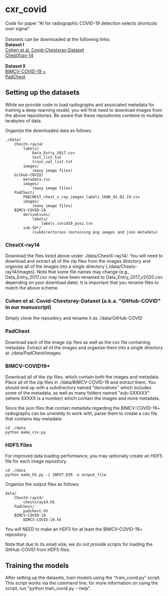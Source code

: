 # cxr_covid
Code for paper "AI for radiographic COVID-19 detection selects shortcuts over signal"<br/>
<br/>
Datasets can be downloaded at the following links:<br/>
**Dataset I**<br/>
[Cohen et al. Covid-Chestxray-Dataset](https://github.com/ieee8023/covid-chestxray-dataset)<br/>
[ChestXray-14](https://nihcc.app.box.com/v/ChestXray-NIHCC)<br/>
<br/>
**Dataset II**<br/>
[BIMCV-COVID-19 +](https://bimcv.cipf.es/bimcv-projects/bimcv-covid19/)<br/>
[PadChest](https://bimcv.cipf.es/bimcv-projects/padchest/)<br/>

## Setting up the datasets
While we provide code to load radiographs and associated metadata for training a deep-learning model, you will first need to download images from the above repositories. Be aware that these repositories combine to multiple terabytes of data. 

Organize the downloaded data as follows:

    ./data/
        ChestX-ray14/
            labels/
                Data_Entry_2017.csv
                test_list.txt
                train_val_list.txt
            images/
                (many image files)
        GitHub-COVID/
            metadata.csv
            images/
                (many image files)
        PadChest/
            PADCHEST_chest_x_ray_images_labels_160K_01.02.19.csv
            images/
                (many image files)
        BIMCV-COVID-19
            derivatives/
                labels/
                    labels_covid19_posi.tsv
            sub-S0*/
                (subdirectories containing png images and json metadata)

### ChestX-ray14
Download the files listed above under ./data/ChestX-ray14/. You will need to download and extract all of the zip files from the images directory and organize all of the images into a single directory (./data/Chestx-ray14/images). Note that some file names may change (e.g., Data_Entry_2017.csv may have been renamed to Data_Entry_2017_v2020.csv depending on your download date). It is important that you rename files to match the above scheme.

### Cohen et al. Covid-Chestxray-Dataset (a.k.a. "GitHub-COVID" in our manuscript)
Simply clone the repository and rename it as ./data/GitHub-COVID

### PadChest
Download each of the image zip files as well as the csv file containing metadata. Extract all of the images and organize them into a single directory at ./data/PadChest/images.

### BIMCV-COVID19+
Download all of the zip files, which contain both the images and metadata. Place all of the zip files in ./data/BIMCV-COVID-19 and extract them. You should end up with a subdirectory named "derivatives" which includes some of the metadata, as well as many folders named "sub-SXXXXX" (where XXXXX is a number) which contain the images and more metadata.

Since the json files that contain metadata regarding the BIMCV-COVID-19+ radiographs can be unwieldy to work with, parse them to create a csv file that contains key metadata:

    cd ./data
    python make_csv.py 

### HDF5 Files

For improved data loading performance, you may optionally create an HDF5 file for each image repository.

    cd ./data
    python make_h5.py -i INPUT_DIR -o output_file

Organize the output files as follows:

    data/
        ChestX-ray14/
            chestxray14.h5
        PadChest/
            padchest.h5
        BIMCV-COVID-19
            BIMCV-COVID-19.h5

You will NEED to make an HDF5 for at least the BIMCV-COVID-19+ repository.

Note that due to its small size, we do not provide scripts for loading the GitHub-COVID from HDF5 files. 

## Training the models
After setting up the datasets, train models using the "train_covid.py" script. This script works via the command line; for more information on using the script, run "python train_covid.py --help". 
